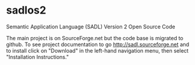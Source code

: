 sadlos2
=======

Semantic Application Language (SADL) Version 2 Open Source Code

The main project is on SourceForge.net but the code base is migrated to github. To see project documentation to go http://sadl.sourceforge.net and to install click on "Download" in the left-hand navigation menu, then select "Installation Instructions."
